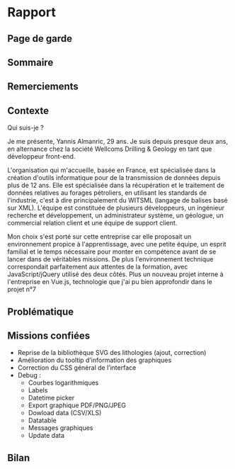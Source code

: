 # Rapport

## Page de garde

## Sommaire

## Remerciements

## Contexte

Qui suis-je ?

Je me présente, Yannis Almanric, 29 ans.
Je suis depuis presque deux ans, en alternance chez la société Wellcoms Drilling & Geology en tant que développeur front-end.

L'organisation qui m'accueille, basée en France, est spécialisée dans la création d'outils informatique pour de la transmission de données depuis plus de 12 ans.
Elle est spécialisée dans la récupération et le traitement de données relatives au forages pétroliers, en utilisant les standards de l'industrie, c'est à dire principalement du WITSML (langage de balises basé sur XML).
L'équipe est constituée de plusieurs développeurs, un ingénieur recherche et développement, un administrateur système, un géologue, un commercial relation client et une équipe de support client.

Mon choix s'est porté sur cette entreprise car elle proposait un environnement propice à l'apprentissage, avec une petite équipe, un esprit familial et le temps nécessaire pour monter en compétence avant de se lancer dans de véritables missions.
De plus l'environnement technique correspondait parfaitement aux attentes de la formation, avec JavaScript/jQuery utilisé des deux côtés. Plus un nouveau projet interne à l'entreprise en Vue.js, technologie que j'ai pu bien approfondir dans le projet n°7



## Problématique

## Missions confiées

 - Reprise de la bibliothèque SVG des lithologies (ajout, correction)
 - Amélioration du tooltip d’information des graphiques
 - Correction du CSS général de l’interface
 - Debug : 
    - Courbes logarithmiques
	- Labels
	- Datetime picker
	- Export graphique PDF/PNG/JPEG
	- Dowload data (CSV/XLS)
	- Datatable
	- Messages graphiques
	- Update data

## Bilan